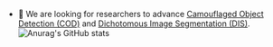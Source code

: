 - 👯 We are looking for researchers to advance [Camouflaged Object Detection (COD)](https://dengpingfan.github.io/pages/COD.html) and [Dichotomous Image Segmentation (DIS)](https://xuebinqin.github.io/dis/index.html). 
![Anurag's GitHub stats](https://github-readme-stats.vercel.app/api?username=DengPingFan&show_icons=true&theme=radical)  



